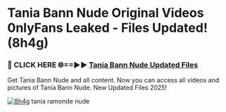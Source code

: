 # Tania Bann Nude Original Videos 0nlyFans Leaked - Files Updated! (8h4g)

<h3>🔴 CLICK HERE 🌐==►► <a href="https://tinyurl.com/4mcuefdz" rel="nofollow">Tania Bann Nude Updated Files</a></h3>

Get Tania Bann Nude and all content. Now you can access all videos and pictures of Tania Bann Nude. New Updated Files 2025!

[![8h4g](https://i.imgur.com/StAQSOY.gif)](https://tinyurl.com/4mcuefdz)
tania ramonde nude